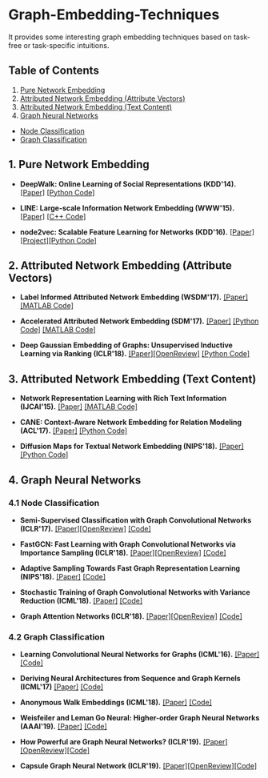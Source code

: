 # Graph-Embedding-Techniques
It provides some interesting graph embedding techniques based on task-free or task-specific intuitions.

## Table of Contents  

1. [Pure Network Embedding](#1-pure-network-embedding)
2. [Attributed Network Embedding (Attribute Vectors)](#2-attributed-network-embedding-attribute-vectors)
3. [Attributed Network Embedding (Text Content)](#3-attributed-network-embedding-text-content)
4. [Graph Neural Networks](#4-graph-neural-networks)
- [Node Classification](#4.1-node-classification)
- [Graph Classification](#4.2-graph-classification)


## 1. Pure Network Embedding

- **DeepWalk: Online Learning of Social Representations (KDD'14).** [[Paper]](http://www.perozzi.net/publications/14_kdd_deepwalk.pdf) [[Python Code]](https://github.com/phanein/deepwalk)

- **LINE: Large-scale Information Network Embedding (WWW'15).** [[Paper]](http://www.www2015.it/documents/proceedings/proceedings/p1067.pdf) [[C++ Code]](https://github.com/tangjianpku/LINE)

- **node2vec: Scalable Feature Learning for Networks (KDD'16).** [[Paper]](https://cs.stanford.edu/people/jure/pubs/node2vec-kdd16.pdf) [[Project]](https://snap.stanford.edu/node2vec/#code)[[Python Code]](https://github.com/aditya-grover/node2vec)


## 2. Attributed Network Embedding (Attribute Vectors)

- **Label Informed Attributed Network Embedding (WSDM'17).** [[Paper]](http://www.public.asu.edu/~jundongl/paper/WSDM17_LANE.pdf) [[MATLAB Code]](https://github.com/xhuang31/LANE)

- **Accelerated Attributed Network Embedding (SDM'17).** [[Paper]](https://epubs.siam.org/doi/pdf/10.1137/1.9781611974973.71) [[Python Code]](https://github.com/xhuang31/AANE_Python) [[MATLAB Code]](https://github.com/xhuang31/AANE_MATLAB)

- **Deep Gaussian Embedding of Graphs: Unsupervised Inductive Learning via Ranking (ICLR'18).** [[Paper]](https://arxiv.org/pdf/1707.03815.pdf)[[OpenReview]](https://openreview.net/forum?id=r1ZdKJ-0W) [[Python Code]](https://github.com/abojchevski/graph2gauss)


## 3. Attributed Network Embedding (Text Content)

- **Network Representation Learning with Rich Text Information (IJCAI'15).** [[Paper]](https://www.ijcai.org/Proceedings/15/Papers/299.pdf) [[MATLAB Code]](https://github.com/albertyang33/TADW)

- **CANE: Context-Aware Network Embedding for Relation Modeling (ACL'17).** [[Paper]](http://nlp.csai.tsinghua.edu.cn/~tcc/publications/acl2017_cane.pdf) [[Python Code]](https://github.com/thunlp/CANE)

- **Diffusion Maps for Textual Network Embedding (NIPS'18).** [[Paper]](http://papers.nips.cc/paper/7986-diffusion-maps-for-textual-network-embedding) [[Python Code]](https://github.com/dylanz0426/DMTE)


## 4. Graph Neural Networks 

### 4.1 Node Classification

- **Semi-Supervised Classification with Graph Convolutional Networks (ICLR'17).** [[Paper]](https://arxiv.org/pdf/1609.02907.pdf)[[OpenReview]](https://openreview.net/forum?id=SJU4ayYgl) [[Code]](https://github.com/tkipf/gcn)

- **FastGCN: Fast Learning with Graph Convolutional Networks via Importance Sampling (ICLR'18).** [[Paper]](https://arxiv.org/pdf/1801.10247.pdf)[[OpenReview]](https://openreview.net/forum?id=rytstxWAW) [[Code]](https://github.com/matenure/FastGCN)

- **Adaptive Sampling Towards Fast Graph Representation Learning (NIPS'18).** [[Paper]](http://papers.nips.cc/paper/7707-adaptive-sampling-towards-fast-graph-representation-learning) [[Code]](https://github.com/huangwb/AS-GCN)

- **Stochastic Training of Graph Convolutional Networks with Variance Reduction (ICML'18).** [[Paper]](http://proceedings.mlr.press/v80/chen18p.html) [[Code]](https://github.com/thu-ml/stochastic_gcn)

- **Graph Attention Networks (ICLR'18).** [[Paper]](https://arxiv.org/pdf/1710.10903.pdf)[[OpenReview]](https://openreview.net/forum?id=rJXMpikCZ) [[Code]](https://github.com/PetarV-/GAT)

### 4.2 Graph Classification

- **Learning Convolutional Neural Networks for Graphs (ICML'16).** [[Paper]](http://proceedings.mlr.press/v48/niepert16.pdf) [[Code]](https://github.com/tvayer/PSCN)

- **Deriving Neural Architectures from Sequence and Graph Kernels (ICML'17)** [[Paper]](https://arxiv.org/pdf/1705.09037.pdf) [[Code]](https://github.com/taolei87/icml17_knn)

- **Anonymous Walk Embeddings (ICML'18).** [[Paper]](http://proceedings.mlr.press/v80/ivanov18a/ivanov18a.pdf) [[Code]](https://github.com/nd7141/AWE)

- **Weisfeiler and Leman Go Neural: Higher-order Graph Neural Networks (AAAI'19).** [[Paper]](https://arxiv.org/pdf/1810.02244.pdf) [[Code]](https://github.com/chrsmrrs/k-gnn)

- **How Powerful are Graph Neural Networks? (ICLR'19).** [[Paper]](https://arxiv.org/pdf/1810.00826.pdf)[[OpenReview]](https://openreview.net/forum?id=ryGs6iA5Km)[[Code]](https://github.com/weihua916/powerful-gnns)

- **Capsule Graph Neural Network (ICLR'19).** [[Paper]](https://openreview.net/pdf?id=Byl8BnRcYm)[[OpenReview]](https://openreview.net/forum?id=Byl8BnRcYm)[[Code]](https://github.com/XinyiZ001/CapsGNN)
